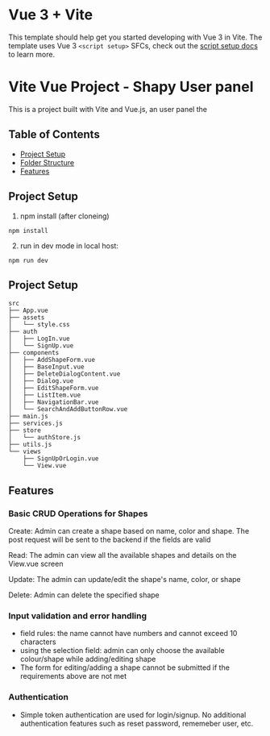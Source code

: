 # Vue 3 + Vite

This template should help get you started developing with Vue 3 in Vite. The template uses Vue 3 `<script setup>` SFCs, check out the [script setup docs](https://v3.vuejs.org/api/sfc-script-setup.html#sfc-script-setup) to learn more.


# Vite Vue Project - Shapy User panel

This is a project built with Vite and Vue.js, an user panel the 

## Table of Contents

- [Project Setup](#project-setup)
- [Folder Structure](#folder-structure)
- [Features](#features)

## Project Setup

1. npm install (after cloneing)
```
npm install
```

2. run in dev mode in local host:
```
npm run dev
```

## Project Setup
```
src
├── App.vue
├── assets
│   └── style.css
├── auth
│   ├── LogIn.vue
│   └── SignUp.vue
├── components
│   ├── AddShapeForm.vue
│   ├── BaseInput.vue
│   ├── DeleteDialogContent.vue
│   ├── Dialog.vue
│   ├── EditShapeForm.vue
│   ├── ListItem.vue
│   ├── NavigationBar.vue
│   └── SearchAndAddButtonRow.vue
├── main.js
├── services.js
├── store
│   └── authStore.js
├── utils.js
└── views
    ├── SignUpOrLogin.vue
    └── View.vue
```

## Features

### Basic CRUD Operations for Shapes
Create: Admin can create a shape based on name, color and shape. The post request will be sent to the backend if the fields are valid

Read: The admin can view all the available shapes and details on the View.vue screen

Update: The admin can update/edit the shape's name, color, or shape

Delete: Admin can delete the specified shape

### Input validation and error handling
- field rules: the name cannot have numbers and cannot exceed 10 characters
- using the selection field: admin can only choose the available colour/shape while adding/editing shape
- The form for editing/adding a shape cannot be submitted if the requirements above are not met

### Authentication
- Simple token authentication are used for login/signup. No additional authentication features such as reset password, rememeber user, etc.





